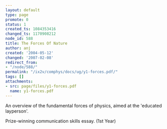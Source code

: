 ```yaml
---
layout: default
type: page
promote: 0
status: 1
created_ts: 1084353416
changed_ts: 1170908212
node_id: 588
title: The Forces Of Nature
author: anj
created: '2004-05-12'
changed: '2007-02-08'
redirect_from:
- "/node/588/"
permalink: "/ix2v/comphys/docs/ug/y1-forces.pdf/"
tags: []
attachments:
- src: page/files/y1-forces.pdf
  name: y1-forces.pdf
---
```

An overview of the fundamental forces of physics, aimed at the 'educated layperson'.

Prize-winning communication skills essay. (1st Year)
